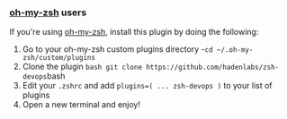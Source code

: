 <!-- Space: Projects -->
<!-- Parent: ZshDevOps -->
<!-- Title: Installation Oh-My-Zsh ZshDevOps -->
<!-- Label: ZshDevOps -->
<!-- Label: Project -->
<!-- Label: Installation -->
<!-- Label: Oh-My-Zsh -->
<!-- Include: docs/disclaimer.md -->
<!-- Include: ac:toc -->

### [oh-my-zsh](https://github.com/ohmyzsh/ohmyzsh) users

If you're using [oh-my-zsh](https://github.com/ohmyzsh/ohmyzsh), install this plugin by doing the following:

1. Go to your oh-my-zsh custom plugins directory -`cd ~/.oh-my-zsh/custom/plugins`
2. Clone the plugin `bash git clone https://github.com/hadenlabs/zsh-devops`bash
3. Edit your `.zshrc` and add `plugins=( ... zsh-devops )` to your list of plugins
4. Open a new terminal and enjoy!

